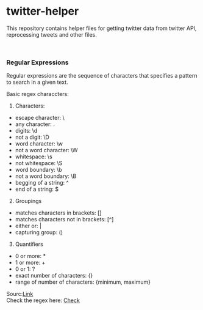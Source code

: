 # twitter-helper
This repository contains helper files for getting twitter data from twitter API, reprocessing tweets and other files.

<br/>

### Regular Expressions

Regular expressions are the sequence of characters that specifies a pattern to search in a given text. 

Basic regex characcters:
1) Characters:
- escape character: \
- any character: .
- digits: \d
- not a digit: \D
- word character: \w
- not a word character: \W
- whitespace: \s
- not whitespace: \S
- word boundary: \b
- not a word boundary: \B
- begging of a string: ^
- end of a string: $

2) Groupings
- matches characters in brackets: []
- matches characters not in brackets: [^]
- either or: |
- capturing group: ()

3) Quantifiers
- 0 or more: *
- 1 or more: +
- 0 or 1: ?
- exact number of characters: {}
- range of number of characters: {minimum, maximum}

Sourc:[Link](https://towardsdatascience.com/regular-expressions-clearly-explained-with-examples-822d76b037b4) <br/>
Check the regex here: [Check](https://regex101.com/)
